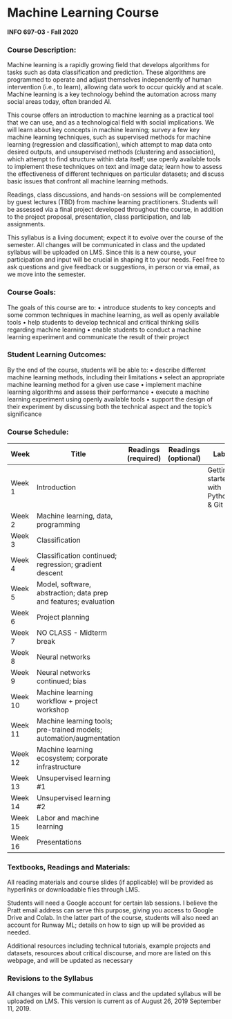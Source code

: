 # Machine Learning Course
**INFO 697-03 - Fall 2020**

### Course Description:

Machine learning is a rapidly growing field that develops algorithms for tasks such as data classification and prediction. These algorithms are programmed to operate and adjust themselves independently of human intervention (i.e., to learn), allowing data work to occur quickly and at scale. Machine learning is a key technology behind the automation across many social areas today, often branded AI.

This course offers an introduction to machine learning as a practical tool that we can use, and as a technological field with social implications. We will learn about key concepts in machine learning; survey a few key machine learning techniques, such as supervised methods for machine learning (regression and classification), which attempt to map data onto desired outputs, and unsupervised methods (clustering and association), which attempt to find structure within data itself; use openly available tools to implement these techniques on text and image data; learn how to assess the effectiveness of different techniques on particular datasets; and discuss basic issues that confront all machine learning methods. 

Readings, class discussions, and hands-on sessions will be complemented by guest lectures (TBD) from machine learning practitioners. Students will be assessed via a final project developed throughout the course, in addition to the project proposal, presentation, class participation, and lab assignments.

This syllabus is a living document; expect it to evolve over the course of the semester. All changes will be communicated in class and the updated syllabus will be uploaded on LMS. Since this is a new course, your participation and input will be crucial in shaping it to your needs. Feel free to ask questions and give feedback or suggestions, in person or via email, as we move into the semester.

### Course Goals:

The goals of this course are to:
•	introduce students to key concepts and some common techniques in machine learning, as well as openly available tools 
•	help students to develop technical and critical thinking skills regarding machine learning 
•	enable students to conduct a machine learning experiment and communicate the result of their project

### Student Learning Outcomes:

By the end of the course, students will be able to:
•	describe different machine learning methods, including their limitations
•	select an appropriate machine learning method for a given use case
•	implement machine learning algorithms and assess their performance
•	execute a machine learning experiment using openly available tools
•	support the design of their experiment by discussing both the technical aspect and the topic’s significance

### Course Schedule:

| Week    | Title                                                               | Readings (required) | Readings (optional) | Lab                               |
|---------|---------------------------------------------------------------------|---------------------|---------------------|-----------------------------------|
| Week 1  | Introduction                                                        |                     |                     | Getting started with Python & Git |
| Week 2  | Machine learning, data, programming                                 |                     |                     |                                   |
| Week 3  | Classification                                                      |                     |                     |                                   |
| Week 4  | Classification continued; regression; gradient descent              |                     |                     |                                   |
| Week 5  | Model, software, abstraction; data prep and features; evaluation    |                     |                     |                                   |
| Week 6  | Project planning                                                    |                     |                     |                                   |
| Week 7  | NO CLASS - Midterm break                                            |                     |                     |                                   |
| Week 8  | Neural networks                                                     |                     |                     |                                   |
| Week 9  | Neural networks continued; bias                                     |                     |                     |                                   |
| Week 10 | Machine learning workflow + project workshop                        |                     |                     |                                   |
| Week 11 | Machine learning tools; pre-trained models; automation/augmentation |                     |                     |                                   |
| Week 12 | Machine learning ecosystem; corporate infrastructure                |                     |                     |                                   |
| Week 13 | Unsupervised learning #1                                            |                     |                     |                                   |
| Week 14 | Unsupervised learning #2                                            |                     |                     |                                   |
| Week 15 | Labor and machine learning                                          |                     |                     |                                   |
| Week 16 | Presentations                                                       |                     |                     |                                   |


### Textbooks, Readings and Materials:
All reading materials and course slides (if applicable) will be provided as hyperlinks or downloadable files through LMS.

Students will need a Google account for certain lab sessions. I believe the Pratt email address can serve this purpose, giving you access to Google Drive and Colab. In the latter part of the course, students will also need an account for Runway ML; details on how to sign up will be provided as needed.

Additional resources including technical tutorials, example projects and datasets, resources about critical discourse, and more are listed on this webpage, and will be updated as necessary

### Revisions to the Syllabus

All changes will be communicated in class and the updated syllabus will be uploaded on LMS. This version is current as of August 26, 2019 September 11, 2019.

